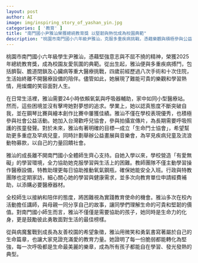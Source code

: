 ```yaml
---
layout: post
author: AI
image: img/inspiring_story_of_yashan_yin.jpg
categories: [ '教育' ]
title: "南門國小尹雅汕榮獲總統教育獎 以堅韌與熱忱成為校園典範"
description: "桃園市南門國小六年級尹雅汕，克服多重疾病挑戰，憑藉樂觀與積極參與公益，獲2025年總統教育獎肯定，激勵全校師生向勇敢與友愛學習。"
---
```

桃園市南門國小六年級學生尹雅汕，憑藉堅強意志與不屈不撓的精神，榮獲2025年總統教育獎，成為校園友愛氛圍的典範。從出生起，雅汕便與多重疾病搏鬥，包括臍裂、膽道閉鎖及心臟病等重大醫療挑戰，四歲前經歷過八次手術和十次住院，生活始終離不開醫療設備的陪伴。儘管如此，她展現了難能可貴的樂觀和學習熱情，用燦爛的笑容面對人生。

在日常生活裡，雅汕需要24小時依賴氧氣與呼吸器輔助，家中如同小型醫療站。然而，這些困境並沒有擊垮她對夢想的追求。學業上，她以認真態度不斷突破自我，並在鋼琴比賽與繪本創作比賽中屢獲佳績。雅汕不僅在學校表現優秀，也積極參與社會公益活動。她加入台灣歡呼兒協會，參與拍攝宣傳片，為長期需要呼吸照護的孩童發聲。對於未來，雅汕有著明確的目標—成立「生命鬥士協會」，希望幫助更多重症及罕病兒童，同時計劃舉辦公益畫展與音樂會，為罕見疾病兒童及流浪動物募款，以自己的力量回饋社會。

雅汕的成長離不開南門國小全體師生齊心支持。自她入學以來，學校營造「有愛無礙」的學習環境，全力協助她克服學習與生活上的困難。教師團隊不僅主動學習操作醫療設備，特教助理更每日協助推動氧氣鋼瓶，確保她能安全入班。行政與特教團隊也定期家訪，細心關心她的學習與健康需求，並多次向教育單位申請經費補助，以添購必要醫療器材。

全校師生以接納和陪伴的態度，將困難視為實踐教育使命的機會。雅汕多次在校內活動擔任講師，與母親一同分享自己的故事，讓同學們理解生命的可貴和堅韌的價值。對南門國小師生而言，雅汕不僅僅是需要協助的孩子，她同時是生命力的化身，更是鼓勵彼此勇敢面對生活的最佳榜樣。

從與病魔奮戰到成長為友善校園的希望象徵，雅汕用微笑和勇氣書寫著屬於自己的生命篇章，也讓大家見證充滿愛的教育力量。她證明了每一份脆弱都能轉化為堅強，每一次呼吸都是生命最美麗的樂章，成為所有孩子都能自在學習、發光發熱的典型。